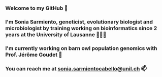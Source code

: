 ### Welcome to my GitHub 👋
### I'm Sonia Sarmiento, geneticist, evolutionary biologist and microbiologist by training working on bioinformatics since 2 years at the University of Lausanne 👩🏽‍💻
### I'm currently working on barn owl population genomics with Prof. Jérôme Goudet 🧬
### You can reach me at sonia.sarmientocabello@unil.ch 📫

<!--
**sonisarm/sonisarm** is a ✨ _special_ ✨ repository because its `README.md` (this file) appears on your GitHub profile.

Here are some ideas to get you started:

- 🔭 I’m currently working on ...
- 🌱 I’m currently learning ...
- 👯 I’m looking to collaborate on ...
- 🤔 I’m looking for help with ...
- 💬 Ask me about ...
- 📫 How to reach me: ...
- 😄 Pronouns: ...
- ⚡ Fun fact: ...
-->
